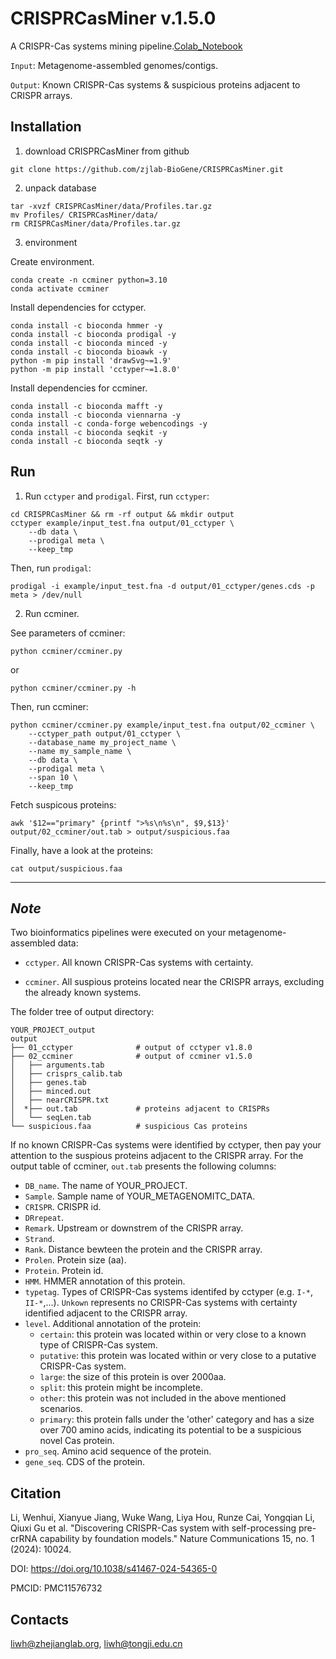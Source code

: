 # CRISPRCasMiner v.1.5.0
A CRISPR-Cas systems mining pipeline.[Colab_Notebook](https://colab.research.google.com/drive/1PYo_vFefUnPWgFLQ5q3Oxu2pTtx9BvzY?usp=sharing)

`Input`: Metagenome-assembled genomes/contigs.

`Output`: Known CRISPR-Cas systems & suspicious proteins adjacent to CRISPR arrays.

## Installation

1. download CRISPRCasMiner from github

```shell
git clone https://github.com/zjlab-BioGene/CRISPRCasMiner.git
```

2. unpack database
```shell
tar -xvzf CRISPRCasMiner/data/Profiles.tar.gz
mv Profiles/ CRISPRCasMiner/data/
rm CRISPRCasMiner/data/Profiles.tar.gz
```

3. environment

Create environment.
```shell
conda create -n ccminer python=3.10
conda activate ccminer
```

Install dependencies for cctyper.
```shell
conda install -c bioconda hmmer -y
conda install -c bioconda prodigal -y
conda install -c bioconda minced -y
conda install -c bioconda bioawk -y
python -m pip install 'drawSvg~=1.9'
python -m pip install 'cctyper~=1.8.0'
```

Install dependencies for ccminer.
```shell
conda install -c bioconda mafft -y
conda install -c bioconda viennarna -y
conda install -c conda-forge webencodings -y
conda install -c bioconda seqkit -y
conda install -c bioconda seqtk -y
```

## Run

1. Run `cctyper` and `prodigal`.
First, run `cctyper`:
```shell
cd CRISPRCasMiner && rm -rf output && mkdir output
cctyper example/input_test.fna output/01_cctyper \
    --db data \
    --prodigal meta \
    --keep_tmp
```
Then, run `prodigal`:
```shell
prodigal -i example/input_test.fna -d output/01_cctyper/genes.cds -p meta > /dev/null
```

2. Run ccminer.

See parameters of ccminer:
```shell
python ccminer/ccminer.py 
```
or 
```shell
python ccminer/ccminer.py -h
```
Then, run ccminer:
```shell
python ccminer/ccminer.py example/input_test.fna output/02_ccminer \
    --cctyper_path output/01_cctyper \
    --database_name my_project_name \
    --name my_sample_name \
    --db data \
    --prodigal meta \
    --span 10 \
    --keep_tmp
```
Fetch suspicous proteins:
```shell
awk '$12=="primary" {printf ">%s\n%s\n", $9,$13}' output/02_ccminer/out.tab > output/suspicious.faa
```
Finally, have a look at the proteins:
```shell
cat output/suspicious.faa
```
---------------------------------------------------------------

## *Note*

Two bioinformatics pipelines were executed on your metagenome-assembled data:

- `cctyper`. All known CRISPR-Cas systems with certainty.

- `ccminer`. All suspious proteins located near the CRISPR arrays, excluding the already known systems.


The folder tree of output directory:

```
YOUR_PROJECT_output
output
├── 01_cctyper              # output of cctyper v1.8.0
├── 02_ccminer              # output of ccminer v1.5.0
│   ├── arguments.tab
│   ├── crisprs_calib.tab
│   ├── genes.tab
│   ├── minced.out
│   ├── nearCRISPR.txt
│  *├── out.tab             # proteins adjacent to CRISPRs
│   └── seqLen.tab
└── suspicious.faa          # suspicious Cas proteins
```

If no known CRISPR-Cas systems were identified by cctyper, then pay your attention to the suspious proteins adjacent to the CRISPR array. For the output table of ccminer, `out.tab` presents the following columns:

- `DB_name`. The name of YOUR_PROJECT.
- `Sample`. Sample name of YOUR_METAGENOMITC_DATA.
- `CRISPR`. CRISPR id.
- `DRrepeat`.
- `Remark`. Upstream or downstrem of the CRISPR array.
- `Strand`.
- `Rank`. Distance bewteen the protein and the CRISPR array.
- `Prolen`. Protein size (aa).
- `Protein`. Protein id.
- `HMM`. HMMER annotation of this protein.
- `typetag`. Types of CRISPR-Cas systems identifed by cctyper (e.g. `I-*`, `II-*`,...). `Unkown` represents no CRISPR-Cas systems with certainty identified adjacent to the CRISPR array.
- `level`. Additional annotation of the protein:
  - `certain`: this protein was located within or very close to a known type of CRISPR-Cas system.
  - `putative`: this protein was located within or very close to a putative CRISPR-Cas system.
  - `large`: the size of this protein is over 2000aa.
  - `split`: this protein might be incomplete.
  - `other`: this protein was not included in the above mentioned scenarios.
  - `primary`: this protein falls under the 'other' category and has a size over 700 amino acids, indicating its potential to be a suspicious novel Cas protein.
- `pro_seq`. Amino acid sequence of the protein.
- `gene_seq`. CDS of the protein.

## Citation

Li, Wenhui, Xianyue Jiang, Wuke Wang, Liya Hou, Runze Cai, Yongqian Li, Qiuxi Gu et al. "Discovering CRISPR-Cas system with self-processing pre-crRNA capability by foundation models." Nature Communications 15, no. 1 (2024): 10024.

DOI: https://doi.org/10.1038/s41467-024-54365-0

PMCID: PMC11576732

## Contacts

liwh@zhejianglab.org, liwh@tongji.edu.cn